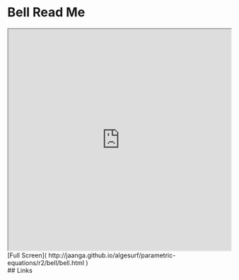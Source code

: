 Bell Read Me
===

<iframe src='http://jaanga.github.io/algesurf/parametric-equations/r2/bell/bell.html' width=100% height=500px >
There is an `iframe` here. It is not visible when viewed on github.com/algesurf. To view, please see 'Project Links' below.
</iframe>
[Full Screen]( http://jaanga.github.io/algesurf/parametric-equations/r2/bell/bell.html )
<br>
## Links 
<http://www.3d-meier.de/tut3/Seite130.html>  
